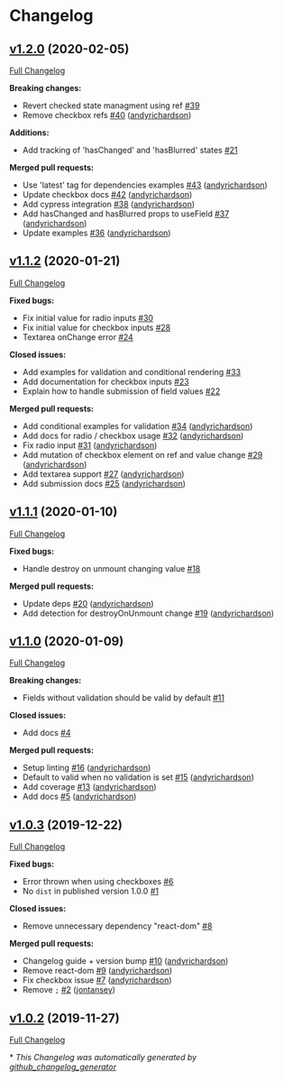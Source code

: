 # Changelog

## [v1.2.0](https://github.com/andyrichardson/fielder/tree/v1.2.0) (2020-02-05)

[Full Changelog](https://github.com/andyrichardson/fielder/compare/v1.1.2...v1.2.0)

**Breaking changes:**

- Revert checked state managment using ref [\#39](https://github.com/andyrichardson/fielder/issues/39)
- Remove checkbox refs [\#40](https://github.com/andyrichardson/fielder/pull/40) ([andyrichardson](https://github.com/andyrichardson))

**Additions:**

- Add tracking of 'hasChanged' and 'hasBlurred' states [\#21](https://github.com/andyrichardson/fielder/issues/21)

**Merged pull requests:**

- Use 'latest' tag for dependencies examples [\#43](https://github.com/andyrichardson/fielder/pull/43) ([andyrichardson](https://github.com/andyrichardson))
- Update checkbox docs [\#42](https://github.com/andyrichardson/fielder/pull/42) ([andyrichardson](https://github.com/andyrichardson))
- Add cypress integration [\#38](https://github.com/andyrichardson/fielder/pull/38) ([andyrichardson](https://github.com/andyrichardson))
- Add hasChanged and hasBlurred props to useField [\#37](https://github.com/andyrichardson/fielder/pull/37) ([andyrichardson](https://github.com/andyrichardson))
- Update examples [\#36](https://github.com/andyrichardson/fielder/pull/36) ([andyrichardson](https://github.com/andyrichardson))

## [v1.1.2](https://github.com/andyrichardson/fielder/tree/v1.1.2) (2020-01-21)

[Full Changelog](https://github.com/andyrichardson/fielder/compare/v1.1.1...v1.1.2)

**Fixed bugs:**

- Fix initial value for radio inputs [\#30](https://github.com/andyrichardson/fielder/issues/30)
- Fix initial value for checkbox inputs [\#28](https://github.com/andyrichardson/fielder/issues/28)
- Textarea onChange error [\#24](https://github.com/andyrichardson/fielder/issues/24)

**Closed issues:**

- Add examples for validation and conditional rendering [\#33](https://github.com/andyrichardson/fielder/issues/33)
- Add documentation for checkbox inputs [\#23](https://github.com/andyrichardson/fielder/issues/23)
- Explain how to handle submission of field values [\#22](https://github.com/andyrichardson/fielder/issues/22)

**Merged pull requests:**

- Add conditional examples for validation [\#34](https://github.com/andyrichardson/fielder/pull/34) ([andyrichardson](https://github.com/andyrichardson))
- Add docs for radio / checkbox usage [\#32](https://github.com/andyrichardson/fielder/pull/32) ([andyrichardson](https://github.com/andyrichardson))
- Fix radio input [\#31](https://github.com/andyrichardson/fielder/pull/31) ([andyrichardson](https://github.com/andyrichardson))
- Add mutation of checkbox element on ref and value change [\#29](https://github.com/andyrichardson/fielder/pull/29) ([andyrichardson](https://github.com/andyrichardson))
- Add textarea support [\#27](https://github.com/andyrichardson/fielder/pull/27) ([andyrichardson](https://github.com/andyrichardson))
- Add submission docs [\#25](https://github.com/andyrichardson/fielder/pull/25) ([andyrichardson](https://github.com/andyrichardson))

## [v1.1.1](https://github.com/andyrichardson/fielder/tree/v1.1.1) (2020-01-10)

[Full Changelog](https://github.com/andyrichardson/fielder/compare/v1.1.0...v1.1.1)

**Fixed bugs:**

- Handle destroy on unmount changing value [\#18](https://github.com/andyrichardson/fielder/issues/18)

**Merged pull requests:**

- Update deps [\#20](https://github.com/andyrichardson/fielder/pull/20) ([andyrichardson](https://github.com/andyrichardson))
- Add detection for destroyOnUnmount change [\#19](https://github.com/andyrichardson/fielder/pull/19) ([andyrichardson](https://github.com/andyrichardson))

## [v1.1.0](https://github.com/andyrichardson/fielder/tree/v1.1.0) (2020-01-09)

[Full Changelog](https://github.com/andyrichardson/fielder/compare/v1.0.3...v1.1.0)

**Breaking changes:**

- Fields without validation should be valid by default [\#11](https://github.com/andyrichardson/fielder/issues/11)

**Closed issues:**

- Add docs [\#4](https://github.com/andyrichardson/fielder/issues/4)

**Merged pull requests:**

- Setup linting [\#16](https://github.com/andyrichardson/fielder/pull/16) ([andyrichardson](https://github.com/andyrichardson))
- Default to valid when no validation is set [\#15](https://github.com/andyrichardson/fielder/pull/15) ([andyrichardson](https://github.com/andyrichardson))
- Add coverage [\#13](https://github.com/andyrichardson/fielder/pull/13) ([andyrichardson](https://github.com/andyrichardson))
- Add docs [\#5](https://github.com/andyrichardson/fielder/pull/5) ([andyrichardson](https://github.com/andyrichardson))

## [v1.0.3](https://github.com/andyrichardson/fielder/tree/v1.0.3) (2019-12-22)

[Full Changelog](https://github.com/andyrichardson/fielder/compare/v1.0.2...v1.0.3)

**Fixed bugs:**

- Error thrown when using checkboxes [\#6](https://github.com/andyrichardson/fielder/issues/6)
- No `dist` in published version 1.0.0 [\#1](https://github.com/andyrichardson/fielder/issues/1)

**Closed issues:**

- Remove unnecessary dependency "react-dom" [\#8](https://github.com/andyrichardson/fielder/issues/8)

**Merged pull requests:**

- Changelog guide + version bump [\#10](https://github.com/andyrichardson/fielder/pull/10) ([andyrichardson](https://github.com/andyrichardson))
- Remove react-dom [\#9](https://github.com/andyrichardson/fielder/pull/9) ([andyrichardson](https://github.com/andyrichardson))
- Fix checkbox issue [\#7](https://github.com/andyrichardson/fielder/pull/7) ([andyrichardson](https://github.com/andyrichardson))
- Remove `;` [\#2](https://github.com/andyrichardson/fielder/pull/2) ([jontansey](https://github.com/jontansey))

## [v1.0.2](https://github.com/andyrichardson/fielder/tree/v1.0.2) (2019-11-27)

[Full Changelog](https://github.com/andyrichardson/fielder/compare/bc3999d02980d5028bd094ca0afc59f9d72f1340...v1.0.2)



\* *This Changelog was automatically generated by [github_changelog_generator](https://github.com/github-changelog-generator/github-changelog-generator)*
